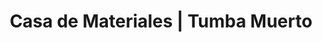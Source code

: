 ---
title: "Casa de Materiales | Tumba Muerto"
url: /panama/casa-de-materiales-tumba-muerto/
shop: baldosas
---